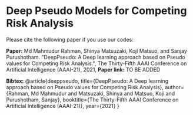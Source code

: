 # Deep Pseudo Models for Competing Risk Analysis

Please cite the following paper if you use our codes: 

**Paper:**  Md Mahmudur Rahman, Shinya Matsuzaki, Koji Matsuo, and Sanjay Purushotham. "DeepPseudo: A Deep learning approach based on Pseudo values for Competing Risk Analysis.", The Thirty-Fifth AAAI Conference on Artificial Intelligence (AAAI-21), 2021, 
**Paper link:** TO BE ADDED

**Bibtex:** @article{deeppseudo,
  title={DeepPseudo: A Deep learning approach based on Pseudo values for Competing Risk Analysis},
  author={Rahman, Md Mahmudur and Matsuzaki, Shinya and Matsuo, Koji and Purushotham, Sanjay},
  booktitle={The Thirty-Fifth AAAI Conference on Artificial Intelligence (AAAI-21)},
  year={2021}
}

